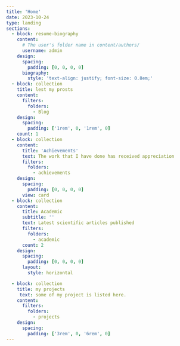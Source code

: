 ```yaml
---
title: 'Home'
date: 2023-10-24
type: landing
sections:
  - block: resume-biography
    content:
      # The user's folder name in content/authors/
      username: admin
    design:
      spacing:
        padding: [0, 0, 0, 0]
      biography:
        style: 'text-align: justify; font-size: 0.8em;'
  - block: collection
    title: lest my prosts
    content:
      filters:
        folders:
          - Blog
    design:
      spacing:
        padding: ['1rem', 0, '1rem', 0]
    count: 1
  - block: collection
    content:
      title: 'Achievements'
      text: The work that I have done has received appreciation
      filters:
        folders:
          - achievements
    design:
      spacing:
        padding: [0, 0, 0, 0]
      view: card
  - block: collection
    content:
      title: Academic
      subtitle: ''
      text: Latest scientific articles published
      filters:
        folders:
          - academic
      count: 2
    design:
      spacing:
        padding: [0, 0, 0, 0]
      layout:
        style: horizontal

  - block: collection
    title: my projects
     text: some of my project is listed here.
    content:
      filters:
        folders:
          - projects
    design:
      spacing:
        padding: ['3rem', 0, '6rem', 0]
---
```





